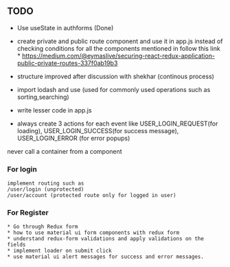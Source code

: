 ## TODO

* Use useState in authforms (Done)
* create private and public route component and use it in app.js instead of checking conditions for all the components mentioned in <route> follow this link * https://medium.com/@eymaslive/securing-react-redux-application-public-private-routes-337f0ab19b3

* structure improved after discussion with shekhar (continous process)
* import lodash and use (used for commonly used operations such as sorting,searching)
* write lesser code in app.js
* always create 3 actions for each event like 
    USER_LOGIN_REQUEST(for loading),
    USER_LOGIN_SUCCESS(for success message),
    USER_LOGIN_ERROR (for error popups)

never call a container from a component


### For login
    implement routing such as
    /user/login (unprotected)
    /user/account (protected route only for logged in user)
    
### For Register
    * Go through Redux form
    * how to use material ui form components with redux form
    * understand redux-form validations and apply validations on the fields
    * implement loader on submit click
    * use material ui alert messages for success and error messages.

